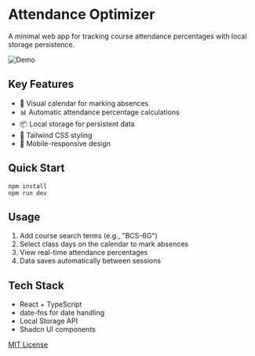 # Attendance Optimizer

A minimal web app for tracking course attendance percentages with local storage persistence.

![Demo]()

## Key Features

- 📅 Visual calendar for marking absences
- 📊 Automatic attendance percentage calculations
- 📦 Local storage for persistent data
- 🎨 Tailwind CSS styling
- 📱 Mobile-responsive design

## Quick Start

```
npm install
npm run dev
```

## Usage

1. Add course search terms (e.g., "BCS-6G")
2. Select class days on the calendar to mark absences
3. View real-time attendance percentages
4. Data saves automatically between sessions

## Tech Stack

- React + TypeScript
- date-fns for date handling
- Local Storage API
- Shadcn UI components

[MIT License](LICENSE)

